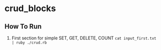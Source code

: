 # crud_blocks

## How To Run

1. First section for simple SET, GET, DELETE, COUNT
   `cat input_first.txt | ruby ./crud.rb`
